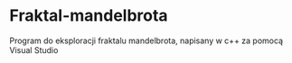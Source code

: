 # Fraktal-mandelbrota
Program do eksploracji fraktalu mandelbrota, napisany w c++ za pomocą Visual Studio
